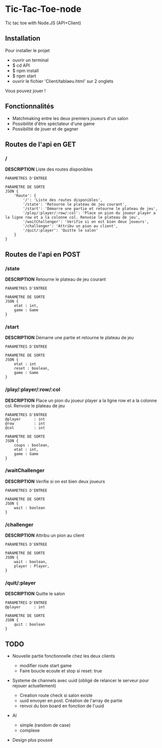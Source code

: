 # Tic-Tac-Toe-node
Tic tac toe with Node.JS (API+Client)

## Installation
Pour installer le projet
- ouvrir un terminal
- $ cd API 
- $ npm install 
- $ npm start
- ouvrir le fichier 'Client/tablaeu.html' sur 2 onglets

Vous pouvez jouer !

## Fonctionnalités

* Matchmaking entre les deux premiers joueurs d'un salon
* Possibilité d'être spéctateur d'une game
* Possibilité de jouer et de gagner

## Routes de l'api en GET
### /
**DESCRIPTION** Liste des routes disponibles

    PARAMETRES D'ENTREE

    PARAMETRE DE SORTE
    JSON {
        'Route': {
            '/': 'Liste des routes disponibles',
            '/state': 'Retourne le plateau de jeu courant',
            '/start': 'Démarre une partie et retourne le plateau de jeu',
            '/play/:player/:row/:col': 'Place un pion du joueur player a la ligne row et a la colonne col. Renvoie le plateau de jeu',
            '/waitChallenger': 'Verifie si on est bien deux joueurs',
            '/challenger': 'Attribu un pion au client',
            '/quit/:player': 'Quitte le salon'
        }
    }

## Routes de l'api en POST
### /state
**DESCRIPTION** Retourne le plateau de jeu courant

    PARAMETRES D'ENTREE

    PARAMETRE DE SORTE
    JSON {
        etat : int,
        game : Game
    }

### /start
**DESCRIPTION** Démarre une partie et retourne le plateau de jeu

    PARAMETRES D'ENTREE

    PARAMETRE DE SORTE
    JSON {
        etat : int
        reset : boolean,
        game : Game
    }

### /play/:player/:row/:col
**DESCRIPTION** Place un pion du joueur player a la ligne row et a la colonne col. Renvoie le plateau de jeu

    PARAMETRES D'ENTREE
    @player      : int
    @row         : int
    @col         : int

    PARAMETRE DE SORTE
    JSON {
        coups : boolean,
        etat : int,
        game : Game       
    }

### /waitChallenger
**DESCRIPTION** Verifie si on est bien deux joueurs

    PARAMETRES D'ENTREE

    PARAMETRE DE SORTE
    JSON {
        wait : boolean    
    }

### /challenger
**DESCRIPTION** Attribu un pion au client

    PARAMETRES D'ENTREE

    PARAMETRE DE SORTE
    JSON {
        wait : boolean,
        player : Player,      
    }

###  /quit/:player
**DESCRIPTION** Quitte le salon

    PARAMETRES D'ENTREE
    @player      : int

    PARAMETRE DE SORTE
    JSON {
        quit : boolean      
    }

## TODO

* Nouvelle partie fonctionnelle chez les deux clients
    * modifier route start game
    * Faire boucle ecoute et stop si reset: true

* Systeme de channels avec uuid (obligé de relancer le serveur pour rejouer actuellement)
    * Creation route check si salon existe
    * uuid envoyer en post. Création de l'array de partie
    * renvoi du bon board en fonction de l'uuid
* AI
    * simple (random de case)
    * complexe

* Design plus poussé 